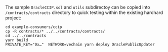 The sample `OracleCCIP.sol` and `utils` subdirectoy can be copied into `/contracts/contracts` directory to quick testing within the existing hardhard project:

```shell
cd example-consumers/ccip
cp -R contracts/* ../../contracts/contracts/
cd ../../contracts
yarn build
PRIVATE_KEY="0x…"  NETWORK=vechain yarn deploy OraclePublicUpdater
```